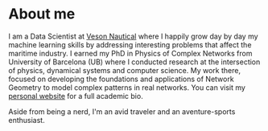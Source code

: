 # About me

I am a Data Scientist at [Veson Nautical](https://veson.com/) where I happily grow day by day my machine learning skills by addressing interesting problems that affect the maritime industry. I earned my PhD in Physics of Complex Networks from University of Barcelona (UB) where I conducted research at the intersection of physics, dynamical systems and computer science. My work there, focused on developing the foundations and applications of Network Geometry to model complex patterns in real networks. You can visit my [personal website](https://elisendaortiz.github.io/) for a full academic bio.

Aside from being a nerd, I'm an avid traveler and an aventure-sports enthusiast.




